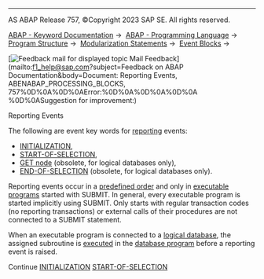   

* * *

AS ABAP Release 757, ©Copyright 2023 SAP SE. All rights reserved.

[ABAP - Keyword Documentation](javascript:call_link\('abenabap.htm'\)) →  [ABAP - Programming Language](javascript:call_link\('abenabap_reference.htm'\)) →  [Program Structure](javascript:call_link\('abenabap_program_layout.htm'\)) →  [Modularization Statements](javascript:call_link\('abenabap_language_modularization.htm'\)) →  [Event Blocks](javascript:call_link\('abenevent_blocks.htm'\)) → 

 [![](Mail.gif?object=Mail.gif&sap-language=EN "Feedback mail for displayed topic") Mail Feedback](mailto:f1_help@sap.com?subject=Feedback on ABAP Documentation&body=Document: Reporting Events, ABENABAP_PROCESSING_BLOCKS, 757%0D%0A%0D%0AError:%0D%0A%0D%0A%0D%0A
%0D%0ASuggestion for improvement:)

Reporting Events

The following are event key words for [reporting](javascript:call_link\('abenreporting_glosry.htm'\) "Glossary Entry") events:

-   [INITIALIZATION](javascript:call_link\('abapinitialization.htm'\)),
-   [START-OF-SELECTION](javascript:call_link\('abapstart-of-selection.htm'\)),
-   [GET node](javascript:call_link\('abapget-.htm'\)) (obsolete, for logical databases only),
-   [END-OF-SELECTION](javascript:call_link\('abapend-of-selection.htm'\)) (obsolete, for logical databases only).

Reporting events occur in a [predefined order](javascript:call_link\('abenreporting_process.htm'\)) and only in [executable programs](javascript:call_link\('abenexecutable_program_glosry.htm'\) "Glossary Entry") started with SUBMIT. In general, every executable program is started implicitly using SUBMIT. Only starts with regular transaction codes (no reporting transactions) or external calls of their procedures are not connected to a SUBMIT statement.

When an executable program is connected to a [logical database](javascript:call_link\('abenlogical_data_base_glosry.htm'\) "Glossary Entry"), the assigned subroutine is [executed](javascript:call_link\('abenldb_usage_executable.htm'\)) in the [database program](javascript:call_link\('abendatabase_program_glosry.htm'\) "Glossary Entry") before a reporting event is raised.

Continue
[INITIALIZATION](javascript:call_link\('abapinitialization.htm'\))
[START-OF-SELECTION](javascript:call_link\('abapstart-of-selection.htm'\))